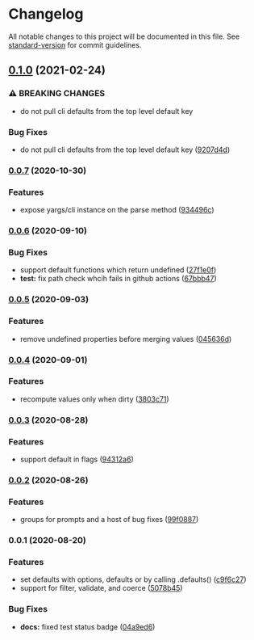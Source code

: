 # Changelog

All notable changes to this project will be documented in this file. See [standard-version](https://github.com/conventional-changelog/standard-version) for commit guidelines.

## [0.1.0](https://github.com/wesleytodd/opta/compare/v0.0.7...v0.1.0) (2021-02-24)


### ⚠ BREAKING CHANGES

* do not pull cli defaults from the top level default key

### Bug Fixes

* do not pull cli defaults from the top level default key ([9207d4d](https://github.com/wesleytodd/opta/commit/9207d4defc209b744ca427b6ba9a0ec9b335cb74))

### [0.0.7](https://github.com/wesleytodd/opta/compare/v0.0.6...v0.0.7) (2020-10-30)


### Features

* expose yargs/cli instance on the parse method ([934496c](https://github.com/wesleytodd/opta/commit/934496c84e9eaf5555c68fc823e7e39d1ff202c1))

### [0.0.6](https://github.com/wesleytodd/opta/compare/v0.0.5...v0.0.6) (2020-09-10)


### Bug Fixes

* support default functions which return undefined ([27f1e0f](https://github.com/wesleytodd/opta/commit/27f1e0f1198d1bab8efeacbcba12a4f21dc9d10e))
* **test:** fix path check whcih fails in github actions ([67bbb47](https://github.com/wesleytodd/opta/commit/67bbb4763961bcba8caecd4ef98443b2859ebcd5))

### [0.0.5](https://github.com/wesleytodd/opta/compare/v0.0.4...v0.0.5) (2020-09-03)


### Features

* remove undefined properties before merging values ([045636d](https://github.com/wesleytodd/opta/commit/045636d951e4b58f67166a518e296411ebaa26aa))

### [0.0.4](https://github.com/wesleytodd/opta/compare/v0.0.3...v0.0.4) (2020-09-01)


### Features

* recompute values only when dirty ([3803c71](https://github.com/wesleytodd/opta/commit/3803c7120e3d897d5eaa99eef55a46635461feac))

### [0.0.3](https://github.com/wesleytodd/opta/compare/v0.0.2...v0.0.3) (2020-08-28)


### Features

* support default in flags ([94312a6](https://github.com/wesleytodd/opta/commit/94312a61ae64f8ccf58ee21a1dd9ac5eafa8d9dc))

### [0.0.2](https://github.com/wesleytodd/opta/compare/v0.0.1...v0.0.2) (2020-08-26)


### Features

* groups for prompts and a host of bug fixes ([99f0887](https://github.com/wesleytodd/opta/commit/99f088766892855aae8e4f0bc263c964a43789fc))

### 0.0.1 (2020-08-20)


### Features

* set defaults with options, defaults or by calling .defaults() ([c9f6c27](https://github.com/wesleytodd/opta/commit/c9f6c27f90d2c91af20d38cd4de2486f6f467781))
* support for filter, validate, and coerce ([5078b45](https://github.com/wesleytodd/opta/commit/5078b451eb9fbb7e2961aedb4a536288ebc5fe19))


### Bug Fixes

* **docs:** fixed test status badge ([04a9ed6](https://github.com/wesleytodd/opta/commit/04a9ed60ab54e94d09b494105f0928f4c9899cef))
